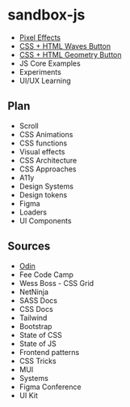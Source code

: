 # sandbox-js

- [Pixel Effects](https://www.youtube.com/watch?v=UoTxOVEecbI)
- [CSS + HTML Waves Button](https://www.youtube.com/watch?v=w00Z5y8jEjk&list=PLM6XATa8CAG6IJvQBkrTTNZmpIcyS2Avk)
- [CSS + HTML Geometry Button](https://www.youtube.com/watch?v=0IygEAp01J4&list=PLM6XATa8CAG6IJvQBkrTTNZmpIcyS2Avk&index=5)
- JS Core Examples
- Experiments
- UI/UX Learning

## Plan

- Scroll
- CSS Animations
- CSS functions
- Visual effects
- CSS Architecture
- CSS Approaches
- A11y
- Design Systems
- Design tokens
- Figma
- Loaders
- UI Components

## Sources

- [Odin](https://www.theodinproject.com/paths/full-stack-javascript/courses/advanced-html-and-css)
- Fee Code Camp
- Wess Boss - CSS Grid
- NetNinja
- SASS Docs
- CSS Docs
- Tailwind
- Bootstrap
- State of CSS
- State of JS
- Frontend patterns
- CSS Tricks
- MUI
- Systems
- Figma Conference
- UI Kit
